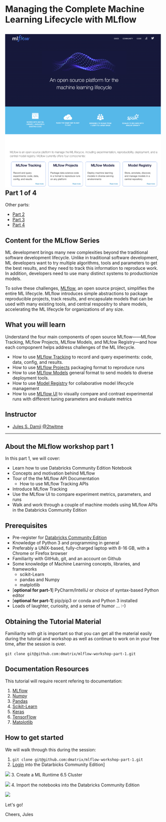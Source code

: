  Managing the Complete Machine Learning Lifecycle with MLflow
===========================================================
![](images/mlflow-workshop.png)
Part 1 of 4
-----------
Other parts:
- [Part 2]()
- [Part 3]()
- [Part 4]()

Content for the MLflow Series
-----------------------------
ML development brings many new complexities beyond the traditional software development lifecycle. Unlike in traditional software development, ML developers want to try multiple algorithms, tools and parameters to get the best results, and they need to track this information to reproduce work. In addition, developers need to use many distinct systems to productionize models.

To solve these challenges, [MLflow](https://mlflow.org), an open source project, simplifies the entire ML lifecycle. MLflow introduces simple abstractions to package reproducible projects, track results, 
and encapsulate models that can be used with many existing tools, and central respositry to share models,
accelerating the ML lifecycle for organizations of any size.

What you will learn
-------------------
Understand the four main components of open source MLflow——MLflow Tracking, MLflow Projects, MLflow Models, and MLfow Registry—and how each compopnent helps address challenges of the ML lifecycle.
 * How to use [MLflow Tracking](https://mlflow.org/docs/latest/tracking.html) to record and query experiments: code, data, config, and results.
 * How to use [MLflow Projects](https://mlflow.org/docs/latest/projects.html) packaging format to reproduce runs
 * How to use [MLflow Models](https://mlflow.org/docs/latest/models.html) general format to send models to diverse deployment tools.
 * How to use [Model Registry](https://mlflow.org/docs/latest/model-registry.html) for collaborative model lifecycle management
 * How to use [MLflow UI](https://mlflow.org/docs/latest/tracking.html#tracking-ui) to visually compare and contrast experimental runs with different tuning parameters and evaluate metrics


Instructor
-----------

- [Jules S. Damji](https://www.linkedin.com/in/dmatrix/) [@2twitme](https://twitter.com/2twitme) 
---


About the MLflow workshop part 1
--------------------------------

In this part 1, we will cover:
 * Learn how to use Databricks Community Edition Notebook
 * Concepts and motivation behind MLflow
 * Tour of the the MLflow API Documentation
   * How to use MLflow Tracking APIs
 * Introduce MLflow Tracking
 * Use the MLflow UI to compare experiment metrics, parameters, and runs
 * Walk and work through a couple of machine models using MLflow APIs in the Databricks Community Edition

Prerequisites
-------------
* Pre-register for [Databricks Community Edition](https://databricks.com/try-databricks)
* Knowledge of Python 3 and programming in general
* Preferably a UNIX-based, fully-charged laptop with 8-16 GB, with a Chrome or Firefox browser
* Familiarity with GitHub, git, and an account on Github
* Some knowledge of Machine Learning concepts, libraries, and frameworks 
     * scikit-Learn
     * pandas and Numpy
     * matplotlib
* [**optional for part-1**] PyCharm/IntelliJ or choice of syntax-based Python editor
* [**optional for part-1**] pip/pip3 or conda and Python 3 installed
* Loads of laughter, curiosity, and a sense of humor ... :-)

Obtaining the Tutorial Material
--------------------------------

Familiarity with git is important so that you can get all the material easily during the tutorial and
workshop as well as continue to work on in your free time, after the session is over.

``` git clone git@github.com:dmatrix/mlflow-workshop-part-1.git ```

Documentation Resources
-----------------------

This tutorial will require recent refering to documentation: 

1. [MLflow](https://mlflow.org/docs/latest/index.html) 
2. [Numpy](https://numpy.org/devdocs/user/quickstart.html)
3. [Pandas](https://pandas.pydata.org/pandas-docs/stable/reference/index.html)
4. [Scikit-Learn](https://scikit-learn.org/stable/index.html)
5. [Keras](https://keras.io/optimizers/)
6. [TensorFlow](https://tensorflow.org)
7. [Matplotlib](https://matplotlib.org/3.2.0/tutorials/introductory/pyplot.html)

How to get started
-------------------
We will walk through this during the session:

1. ``` git clone git@github.com:dmatrix/mlflow-workshop-part-1.git ```
2. [Login](https://community.cloud.databricks.com/login.html) into the Datarbicks Community Edition]

![](images/databricks_ce_loging.png)
3. Create a ML Runtime 6.5 Cluster

![](images/databricks_ce_create_mlr.png)
4. Import the notebooks into the Databricks Community Edition

![](images/databricks_ce_import_notebooks)

Let's go!

Cheers,
Jules
